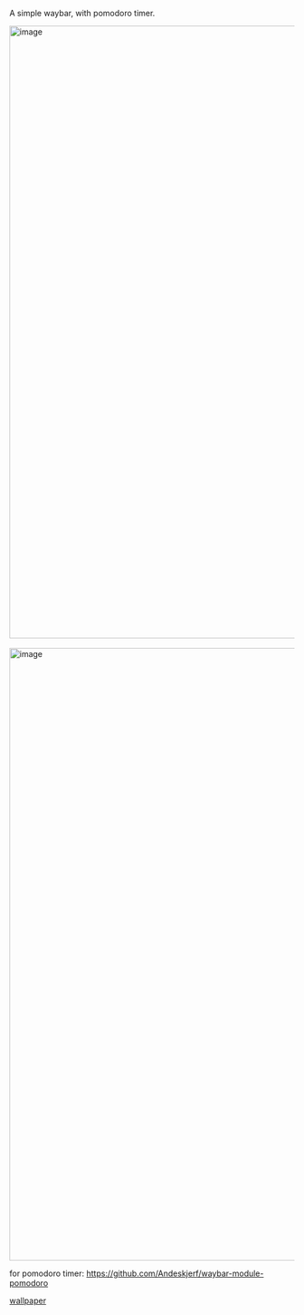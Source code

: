 A simple waybar, with pomodoro timer.

<img width="1920" height="1080" alt="image" src="https://github.com/user-attachments/assets/d4b47a3e-b960-4fbb-8ad3-702feb8e9f74" />
<br><br>
<img width="1920" height="1080" alt="image" src="https://github.com/user-attachments/assets/9b368093-19f6-4149-8ac6-4daac6a8dd3e" />

for pomodoro timer:
https://github.com/Andeskjerf/waybar-module-pomodoro

[wallpaper](https://raw.githubusercontent.com/Prateek7071/dotfiles/main/asset/3.jpg)
